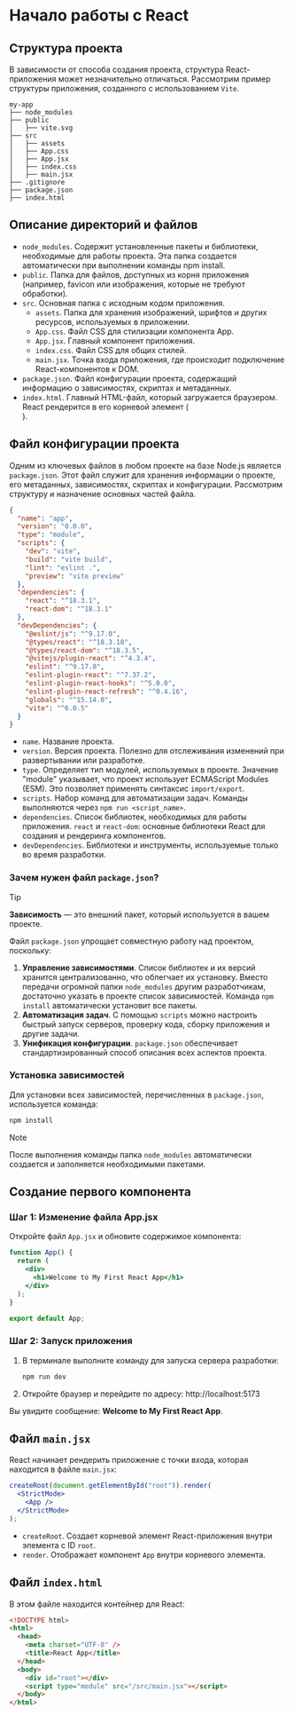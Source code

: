 # Начало работы с React

## Структура проекта

В зависимости от способа создания проекта, структура React-приложения может незначительно отличаться. Рассмотрим пример структуры приложения, созданного с использованием `Vite`.

```plaintext
my-app
├── node_modules
├── public
│   ├── vite.svg
├── src
│   ├── assets
│   ├── App.css
│   ├── App.jsx
│   ├── index.css
│   ├── main.jsx
├── .gitignore
├── package.json
├── index.html
```

## Описание директорий и файлов

- `node_modules`. Содержит установленные пакеты и библиотеки, необходимые для работы проекта. Эта папка создается автоматически при выполнении команды npm install.
- `public`. Папка для файлов, доступных из корня приложения (например, favicon или изображения, которые не требуют обработки).
- `src`. Основная папка с исходным кодом приложения.
  - `assets`. Папка для хранения изображений, шрифтов и других ресурсов, используемых в приложении.
  - `App.css`. Файл CSS для стилизации компонента App.
  - `App.jsx`. Главный компонент приложения.
  - `index.css`. Файл CSS для общих стилей.
  - `main.jsx`. Точка входа приложения, где происходит подключение React-компонентов к DOM.
- `package.json`. Файл конфигурации проекта, содержащий информацию о зависимостях, скриптах и метаданных.
- `index.html`. Главный HTML-файл, который загружается браузером. React рендерится в его корневой элемент (<div id="root">).

## Файл конфигурации проекта

Одним из ключевых файлов в любом проекте на базе Node.js является `package.json`. Этот файл служит для хранения информации о проекте, его метаданных, зависимостях, скриптах и конфигурации. Рассмотрим структуру и назначение основных частей файла.

```json
{
  "name": "app",
  "version": "0.0.0",
  "type": "module",
  "scripts": {
    "dev": "vite",
    "build": "vite build",
    "lint": "eslint .",
    "preview": "vite preview"
  },
  "dependencies": {
    "react": "^18.3.1",
    "react-dom": "^18.3.1"
  },
  "devDependencies": {
    "@eslint/js": "^9.17.0",
    "@types/react": "^18.3.18",
    "@types/react-dom": "^18.3.5",
    "@vitejs/plugin-react": "^4.3.4",
    "eslint": "^9.17.0",
    "eslint-plugin-react": "^7.37.2",
    "eslint-plugin-react-hooks": "^5.0.0",
    "eslint-plugin-react-refresh": "^0.4.16",
    "globals": "^15.14.0",
    "vite": "^6.0.5"
  }
}
```

- `name`. Название проекта.
- `version`. Версия проекта. Полезно для отслеживания изменений при развертывании или разработке.
- `type`. Определяет тип модулей, используемых в проекте. Значение "module" указывает, что проект использует ECMAScript Modules (ESM). Это позволяет применять синтаксис `import/export`.
- `scripts`. Набор команд для автоматизации задач. Команды выполняются через `npm run <script_name>`.
- `dependencies`. Список библиотек, необходимых для работы приложения. `react` и `react-dom`: основные библиотеки React для создания и рендеринга компонентов.
- `devDependencies`. Библиотеки и инструменты, используемые только во время разработки.

### Зачем нужен файл `package.json`?

> [!TIP]
> **Зависимость** — это внешний пакет, который используется в вашем проекте.

Файл `package.json` упрощает совместную работу над проектом, поскольку:

1. **Управление зависимостями**. Список библиотек и их версий хранится централизованно, что облегчает их установку. Вместо передачи огромной папки `node_modules` другим разработчикам, достаточно указать в проекте список зависимостей. Команда `npm install` автоматически установит все пакеты.
2. **Автоматизация задач**. С помощью `scripts` можно настроить быстрый запуск серверов, проверку кода, сборку приложения и другие задачи.
3. **Унификация конфигурации**. `package.json` обеспечивает стандартизированный способ описания всех аспектов проекта.

### Установка зависимостей

Для установки всех зависимостей, перечисленных в `package.json`, используется команда:

```bash
npm install
```

> [!NOTE]
> После выполнения команды папка `node_modules` автоматически создается и заполняется необходимыми пакетами.

## Создание первого компонента

### Шаг 1: Изменение файла App.jsx

Откройте файл `App.jsx` и обновите содержимое компонента:

```jsx
function App() {
  return (
    <div>
      <h1>Welcome to My First React App</h1>
    </div>
  );
}

export default App;
```

### Шаг 2: Запуск приложения

1. В терминале выполните команду для запуска сервера разработки:

   ```bash
   npm run dev
   ```

2. Откройте браузер и перейдите по адресу: http://localhost:5173

Вы увидите сообщение: **Welcome to My First React App**.

## Файл `main.jsx`

React начинает рендерить приложение с точки входа, которая находится в файле `main.jsx`:

```jsx
createRoot(document.getElementById("root")).render(
  <StrictMode>
    <App />
  </StrictMode>
);
```

- `createRoot`. Создает корневой элемент React-приложения внутри элемента с ID `root`.
- `render`. Отображает компонент `App` внутри корневого элемента.

## Файл `index.html`

В этом файле находится контейнер для React:

```html
<!DOCTYPE html>
<html>
  <head>
    <meta charset="UTF-8" />
    <title>React App</title>
  </head>
  <body>
    <div id="root"></div>
    <script type="module" src="/src/main.jsx"></script>
  </body>
</html>
```
